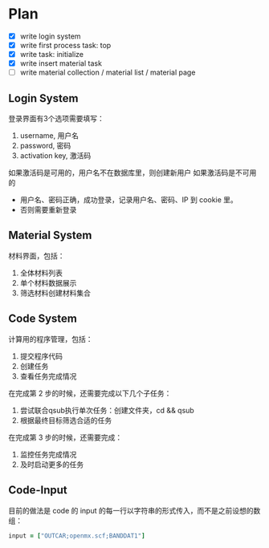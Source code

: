 # Plan
- [x] write login system
- [x] write first process task: top
- [x] write task: initialize
- [x] write insert material task
- [ ] write material collection / material list / material page

## Login System
登录界面有3个选项需要填写：
1. username, 用户名
2. password, 密码
3. activation key, 激活码

如果激活码是可用的，用户名不在数据库里，则创建新用户
如果激活码是不可用的
 - 用户名、密码正确，成功登录，记录用户名、密码、IP 到 cookie 里。
 - 否则需要重新登录

## Material System
材料界面，包括：
1. 全体材料列表
2. 单个材料数据展示
3. 筛选材料创建材料集合

## Code System
计算用的程序管理，包括：
1. 提交程序代码
2. 创建任务
3. 查看任务完成情况

在完成第 2 步的时候，还需要完成以下几个子任务：
1. 尝试联合qsub执行单次任务：创建文件夹，cd && qsub
2. 根据最终目标筛选合适的任务

在完成第 3 步的时候，还需要完成：
1. 监控任务完成情况
2. 及时启动更多的任务

## Code-Input
目前的做法是 code 的 input 的每一行以字符串的形式传入，而不是之前设想的数组：
```ruby
input = ["OUTCAR;openmx.scf;BANDDAT1"]
```